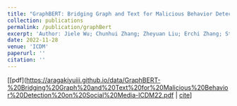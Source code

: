 ```yaml
---
title: "GraphBERT: Bridging Graph and Text for Malicious Behavior Detection on Social Media"
collection: publications
permalink: /publication/graphBert
excerpt: 'Author: Jiele Wu; Chunhui Zhang; Zheyuan Liu; Erchi Zhang; Steven Wilson; Chuxu Zhang'
date: 2022-11-28
venue: 'ICDM'
paperurl: ''
citation: ''
---
```

[[pdf](https://aragakiyuiii.github.io/data/GraphBERT-%20Bridging%20Graph%20and%20Text%20for%20Malicious%20Behavior%20Detection%20on%20Social%20Media-ICDM22.pdf | [cite](https://scholar.googleusercontent.com/scholar.bib?q=info:hvtXsSPxIr4J:scholar.google.com/&output=citation&scisdr=Cm3rM03UEPbHxesOxGo:AGlGAw8AAAAAZGQI3GqSs2gGVEzkrUXIhKB59tw&scisig=AGlGAw8AAAAAZGQI3F3nzqSX_hQF7eKOhz3oGjM&scisf=4&ct=citation&cd=-1&hl=en)]
